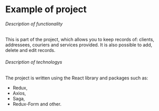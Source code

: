 # Example of project

###### Description of functionality
This is part of the project, which allows you to keep records of: clients, addressees, couriers and services provided. It is also possible to add, delete and edit records.

###### Description of technologys
The project is written using the React library and packages such as:
- Redux,
- Axios,
- Saga,
- Redux-Form
and other.